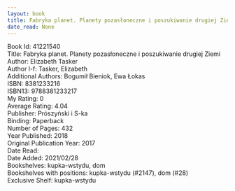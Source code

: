 ```yaml
---
layout: book
title: Fabryka planet. Planety pozasłoneczne i poszukiwanie drugiej Ziemi
date_read: None
---
```


Book Id: 41221540<br />
Title: Fabryka planet. Planety pozasłoneczne i poszukiwanie drugiej Ziemi<br />
Author: Elizabeth Tasker<br />
Author l-f: Tasker, Elizabeth<br />
Additional Authors: Bogumił Bieniok, Ewa Łokas<br />
ISBN: 8381233216<br />
ISBN13: 9788381233217<br />
My Rating: 0<br />
Average Rating: 4.04<br />
Publisher: Prószyński i S-ka<br />
Binding: Paperback<br />
Number of Pages: 432<br />
Year Published: 2018<br />
Original Publication Year: 2017<br />
Date Read: <br />
Date Added: 2021/02/28<br />
Bookshelves: kupka-wstydu, dom<br />
Bookshelves with positions: kupka-wstydu (#2147), dom (#28)<br />
Exclusive Shelf: kupka-wstydu<br />

